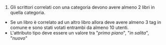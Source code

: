 1. Gli scrittori correlati con una categoria devono avere almeno 2 libri in quella categoria.
* Se un libro è correlato ad un altro libro allora deve avere almeno 3 tag in comune e sono stati votati entrambi da almeno 10 utenti.
* L'attributo tipo deve essere un valore tra "_primo piano_", "_in salita_", "_nuovo_"
